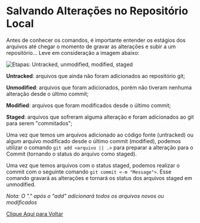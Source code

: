 # Salvando Alterações no Repositório Local

Antes de conhecer os comandos, é importante entender os estágios dos arquivos até chegar o momento de gravar as alterações e subir a um repositório... Leve em consideração a imagem abaixo:

![Etapas: Untracked, unmodified, modified, staged](https://i.sstatic.net/QaeAZ.png)

**Untracked**: arquivos que ainda não foram adicionados ao repositório git;

**Unmodified**: arquivos que foram adicionados, porém não tiveram nenhuma alteração desde o último commit;

**Modified**: arquivos que foram modificados desde o último commit;

**Staged**: arquivos que sofreram alguma alteração e foram adicionados ao git para serem "commitados";

Uma vez que temos um arquivos adicionado ao código fonte (untracked) ou algum arquivo modificado desde o último commit (modified), podemos utilizar o comando ```git add <arquivo || .>``` para preparar a alteração para o Commit (tornando o status do arquivo como staged).

Uma vez que temos arquivos com o status staged, podemos realizar o commit com o seguinte comando ```git commit <-m "Message">```. Esse comando gravará as alterações e tornará os status dos arquivos staged em unmodified.

*Nota: O "." após o "add" adicionará todos os arquivos novos ou modificados*

[Clique Aqui para Voltar](/README.md)